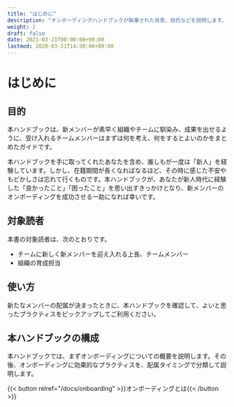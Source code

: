 ```yaml
---
title: "はじめに"
description: "オンボーディングハンドブックが執筆された背景、目的などを説明します。"
weight: 1
draft: false
date: 2021-03-21T00:00:00+09:00
lastmod: 2020-03-21T14:30:00+09:00
---
```


# はじめに

## 目的

本ハンドブックは、新メンバーが素早く組織やチームに馴染み、成果を出せるように、受け入れるチームメンバーはまずは何を考え、何をするとよいのかをまとめたガイドです。

本ハンドブックを手に取ってくれたあなたを含め、誰しもが一度は「新人」を経験しています。しかし、在籍期間が長くなればなるほど、その時に感じた不安やもどかしさは忘れて行くものです。本ハンドブックが、あなたが新人時代に経験した「良かったこと」「困ったこと」を思い出すきっかけとなり、新メンバーのオンボーディングを成功させる一助になれば幸いです。

## 対象読者

本書の対象読者は、次のとおりです。

- チームに新しく新メンバーを迎え入れる上長、チームメンバー
- 組織の育成担当

## 使い方

新たなメンバーの配属が決まったときに、本ハンドブックを確認して、よいと思ったプラクティスをピックアップしてご利用ください。

## 本ハンドブックの構成

本ハンドブックでは、まずオンボーディングについての概要を説明します。その後、オンボーディングに効果的なプラクティスを、配属タイミングで分類して説明します。

{{< button relref="/docs/onboarding" >}}オンボーディングとは{{< /button >}}
